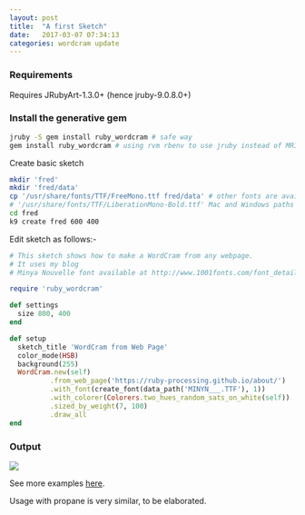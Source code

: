 ```yaml
---
layout: post
title:  "A first Sketch"
date:   2017-03-07 07:34:13
categories: wordcram update
---
```


### Requirements

Requires JRubyArt-1.3.0+ (hence jruby-9.0.8.0+)

### Install the generative gem

```bash
jruby -S gem install ruby_wordcram # safe way
gem install ruby_wordcram # using rvm rbenv to use jruby instead of MRI
```

Create basic sketch

```bash
mkdir 'fred'
mkdir 'fred/data'
cp '/usr/share/fonts/TTF/FreeMono.ttf fred/data' # other fonts are available
# '/usr/share/fonts/TTF/LiberationMono-Bold.ttf' Mac and Windows paths differ
cd fred
k9 create fred 600 400
```

Edit sketch as follows:-

```ruby
# This sketch shows how to make a WordCram from any webpage.
# It uses my blog
# Minya Nouvelle font available at http://www.1001fonts.com/font_details.html?font_id=59

require 'ruby_wordcram'

def settings
  size 800, 400
end

def setup
  sketch_title 'WordCram from Web Page'
  color_mode(HSB)
  background(255)
  WordCram.new(self)
          .from_web_page('https://ruby-processing.github.io/about/')
          .with_font(create_font(data_path('MINYN___.TTF'), 1))
          .with_colorer(Colorers.two_hues_random_sats_on_white(self))
          .sized_by_weight(7, 100)
          .draw_all
end
```

### Output

<img src="/assets/wordcram.png" />

See more examples [here][examples].

Usage with propane is very similar, to be elaborated.

[examples]:https://github.com/ruby-processing/JRubyArt-examples/tree/master/external_library/gem/ruby_wordcram/
